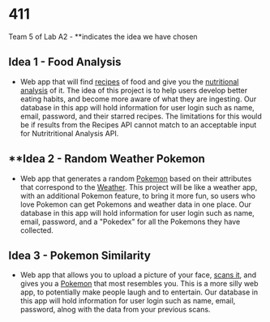 # 411

Team 5 of Lab A2 - **indicates the idea we have chosen

## Idea 1 - Food Analysis
 - Web app that will find [recipes](https://www.themealdb.com/api.php) of food and give you the [nutritional analysis](https://rapidapi.com/spoonacular/api/recipe-food-nutrition) of it. The idea of this project is to help users develop better eating habits, and become more aware of what they are ingesting. Our database in this app will hold information for user login such as name, email, password, and their starred recipes. The limitations for this would be if results from the Recipes API cannot match to an acceptable input for Nutritritional Analysis API. 
 
<!-- another nutrition analysis api alternative: https://developer.edamam.com/edamam-docs-nutrition-api -->
 
## **Idea 2 - Random Weather Pokemon
 - Web app that generates a random [Pokemon](https://pokeapi.co/) based on their attributes that correspond to the [Weather](https://openweathermap.org/). This project will be like a weather app, with an additional Pokemon feature, to bring it more fun, so users who love Pokemon can get Pokemons and weather data in one place. Our database in this app will hold information for user login such as name, email, password, and a "Pokedex" for all the Pokemons they have collected.  
  
## Idea 3 - Pokemon Similarity 
 - Web app that allows you to upload a picture of your face, [scans it](https://skybiometry.com/documentation/), and gives you a [Pokemon](https://pokeapi.co/) that most resembles you. This is a more silly web app, to potentially make people laugh and to entertain. Our database in this app will hold information for user login such as name, email, password, alnog with the data from your previous scans. 
